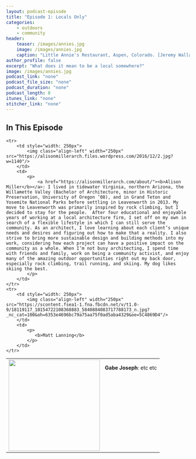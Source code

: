 ```yaml
---
layout: podcast-episode
title: "Episode 1: Locals Only"
categories:
    - outdoors
    - community
header: 
    teaser: /images/annies.jpg
    image: /images/annies.jpg
    caption: "Little Annie's Restaurant, Aspen, Colorado. [Jeremy Wallace/Aspen Times](https://www.postindependent.com/news/local/highly-unlikely-little-annies-will-stay-open-in-aspen/)"
author_profile: false
excerpt: "What does it mean to be a local somewhere?"
image: /images/annies.jpg
podcast_link: "none"
podcast_file_size: "none"
podcast_duration: "none"
podcast_length: 0
itunes_link: "none"
stitcher_link: "none"
---
```


<style>
    table tr td {border: none; text-align: left; vertical-align: top}
</style>

## In This Episode

<table cellspacing="0" style="border:none; font-size: 1em">
    <tr>
        <td style="width: 250px">
            <img class="align-left" width="250px" src="https://scontent.fsea1-1.fna.fbcdn.net/v/t31.0-8/17434672_10155210336058556_1883457176057192285_o.jpg?_nc_cat=100&oh=53868bfd58768b38f7c65f540e996e07&oe=5C14549D"/>
        </td>
        <td>
            <p>
                <b>Gabe Joseph</b>: etc etc
            </p>
        </td>
    </tr>

    <tr>
        <td style="width: 250px">
            <img class="align-left" width="250px" src="https://alisonmillerarch.files.wordpress.com/2016/12/2.jpg?w=1140"/>
        </td>
        <td>
            <p>
                <a href="https://alisonmillerarch.com/about/"><b>Alison Miller</b></a>: I lived in tidewater Virginia, northern Arizona, the Willamette Valley (Bachelor of Architecture, minor in Historic Preservation, University of Oregon ’08), and in Grand Teton and Yosemite National Parks before settling in Leavenworth in 2013. My move to Leavenworth was primarily inspired by rock climbing, but I decided to stay for the people.  After four educational and enjoyable years of working at a local architecture firm, I set off on my own in search of a flexible lifestyle in which I can still serve the community. As an architect, I love learning about each client’s unique needs and desires and figuring out how to make that a reality. I also strive to bring more sustainable design and building methods into my work, considering how each project can have a positive impact on the community as a whole. When I’m not busy architecting, I spend time with friends and family, work on being a community activist, and enjoy many of the amazing outdoor opportunities right out my back door, especially rock climbing, trail running, and skiing. My dog likes skiing the best.
            </p>
        </td>
    </tr>
    <tr>
        <td style="width: 250px">
            <img class="align-left" width="250px" src="https://scontent.fsea1-1.fna.fbcdn.net/v/t1.0-9/18119117_10154722108368883_5840884083717788173_n.jpg?_nc_cat=100&oh=6353e4696bc79a75aa75f0ad5aba4329&oe=5C4869D4"/>
        </td>
        <td>
            <p>
               <b>Matt Lanning</b>
            </p>
        </td>  
    </tr>
</table>
